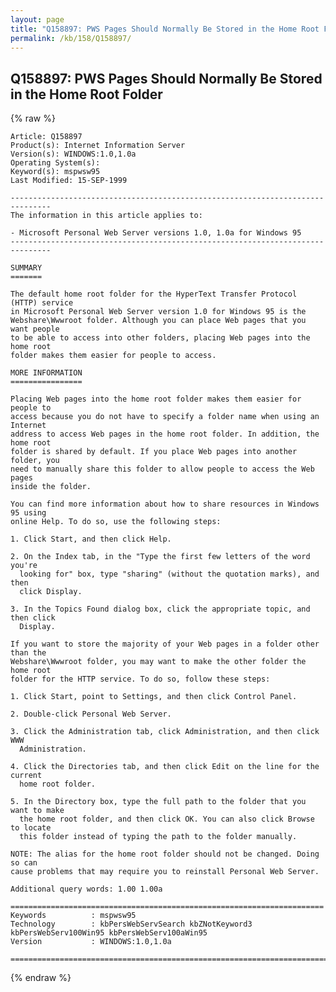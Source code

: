 ```yaml
---
layout: page
title: "Q158897: PWS Pages Should Normally Be Stored in the Home Root Folder"
permalink: /kb/158/Q158897/
---
```


## Q158897: PWS Pages Should Normally Be Stored in the Home Root Folder

{% raw %}

	Article: Q158897
	Product(s): Internet Information Server
	Version(s): WINDOWS:1.0,1.0a
	Operating System(s): 
	Keyword(s): mspwsw95
	Last Modified: 15-SEP-1999
	
	-------------------------------------------------------------------------------
	The information in this article applies to:
	
	- Microsoft Personal Web Server versions 1.0, 1.0a for Windows 95 
	-------------------------------------------------------------------------------
	
	SUMMARY
	=======
	
	The default home root folder for the HyperText Transfer Protocol (HTTP) service
	in Microsoft Personal Web Server version 1.0 for Windows 95 is the
	Webshare\Wwwroot folder. Although you can place Web pages that you want people
	to be able to access into other folders, placing Web pages into the home root
	folder makes them easier for people to access.
	
	MORE INFORMATION
	================
	
	Placing Web pages into the home root folder makes them easier for people to
	access because you do not have to specify a folder name when using an Internet
	address to access Web pages in the home root folder. In addition, the home root
	folder is shared by default. If you place Web pages into another folder, you
	need to manually share this folder to allow people to access the Web pages
	inside the folder.
	
	You can find more information about how to share resources in Windows 95 using
	online Help. To do so, use the following steps:
	
	1. Click Start, and then click Help.
	
	2. On the Index tab, in the "Type the first few letters of the word you're
	  looking for" box, type "sharing" (without the quotation marks), and then
	  click Display.
	
	3. In the Topics Found dialog box, click the appropriate topic, and then click
	  Display.
	
	If you want to store the majority of your Web pages in a folder other than the
	Webshare\Wwwroot folder, you may want to make the other folder the home root
	folder for the HTTP service. To do so, follow these steps:
	
	1. Click Start, point to Settings, and then click Control Panel.
	
	2. Double-click Personal Web Server.
	
	3. Click the Administration tab, click Administration, and then click WWW
	  Administration.
	
	4. Click the Directories tab, and then click Edit on the line for the current
	  home root folder.
	
	5. In the Directory box, type the full path to the folder that you want to make
	  the home root folder, and then click OK. You can also click Browse to locate
	  this folder instead of typing the path to the folder manually.
	
	NOTE: The alias for the home root folder should not be changed. Doing so can
	cause problems that may require you to reinstall Personal Web Server.
	
	Additional query words: 1.00 1.00a
	
	======================================================================
	Keywords          : mspwsw95 
	Technology        : kbPersWebServSearch kbZNotKeyword3 kbPersWebServ100Win95 kbPersWebServ100aWin95
	Version           : WINDOWS:1.0,1.0a
	
	=============================================================================
	

{% endraw %}
